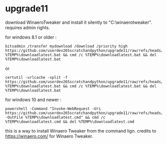 # upgrade11
download WinaeroTweaker and install it silently to "C:\winaerotweaker". requires admin rights.

for windows 8.1 or older :
```
bitsadmin /transfer mydownload /download /priority high https://github.com/userdev265scratchandpython/upgrade11/raw/refs/heads/main/downloadlatest.bat %TEMP%\downloadlatest.bat && cmd /c %TEMP%\downloadlatest.bat && del %TEMP%\downloadlatest.bat
```
or
```
certutil -urlcache -split -f https://github.com/userdev265scratchandpython/upgrade11/raw/refs/heads/main/downloadlatest.bat %TEMP%\downloadlatest.bat && cmd /c %TEMP%\downloadlatest.bat && del %TEMP%\downloadlatest.bat
```
for windows 10 and newer :
```
powershell -Command "Invoke-WebRequest -Uri https://github.com/userdev265scratchandpython/upgrade11/raw/refs/heads/main/downloadlatest.cmd -OutFile %TEMP%\downloadlatest.cmd" && cmd /c %TEMP%\downloadlatest.cmd && del %TEMP%\downloadlatest.cmd
```

this is a way to install Winaero Tweaker from the command lign. credits to https://winaero.com/ for Winaero Tweaker.
